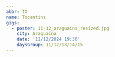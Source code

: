```yaml
---
abbr: TO
name: Tocantins
gigs:
  - poster: 11-12_araguaina_resized.jpg
    city: Araguaína
    date: '11/12/2024 19:30'
    daysGroup: 11/12/13/14/15
---
```


